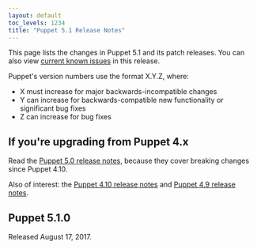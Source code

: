 ```yaml
---
layout: default
toc_levels: 1234
title: "Puppet 5.1 Release Notes"
---
```


This page lists the changes in Puppet 5.1 and its patch releases. You can also view [current known issues](known_issues.html) in this release.

Puppet's version numbers use the format X.Y.Z, where:

* X must increase for major backwards-incompatible changes
* Y can increase for backwards-compatible new functionality or significant bug fixes
* Z can increase for bug fixes

## If you're upgrading from Puppet 4.x

Read the [Puppet 5.0 release notes](/puppet/5.0/release_notes.html), because they cover breaking changes since Puppet 4.10.

Also of interest: the [Puppet 4.10 release notes](/puppet/4.10/release_notes.html) and [Puppet 4.9 release notes](/puppet/4.9/release_notes.html).

## Puppet 5.1.0

Released August 17, 2017.

